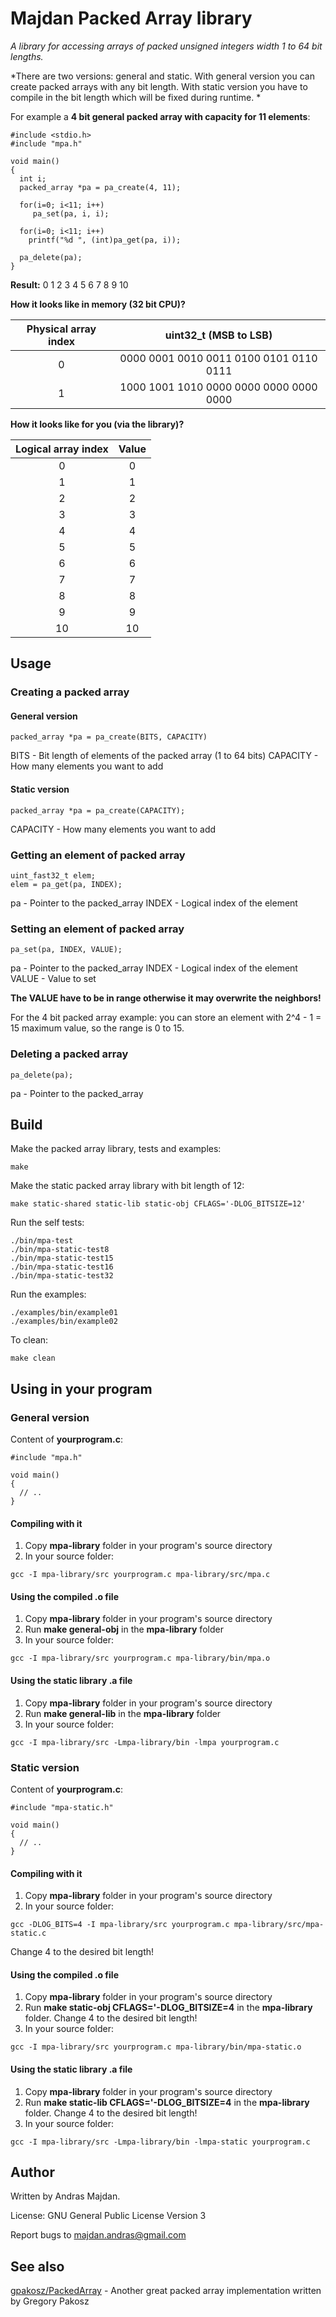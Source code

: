 # Majdan Packed Array library

*A library for accessing arrays of packed unsigned integers width 1 to 64 bit lengths.*

*There are two versions: general and static.
With general version you can create packed arrays with any bit length. With static version you have to compile in the bit length which will be fixed during runtime. *

For example a **4 bit general packed array with capacity for 11 elements**:
```
#include <stdio.h>
#include "mpa.h"

void main()
{
  int i;
  packed_array *pa = pa_create(4, 11);
  
  for(i=0; i<11; i++)
	 pa_set(pa, i, i);
 
  for(i=0; i<11; i++)
    printf("%d ", (int)pa_get(pa, i));
    
  pa_delete(pa);
}
```

**Result:**
0 1 2 3 4 5 6 7 8 9 10

**How it looks like in memory (32 bit CPU)?**

| Physical array index | uint32_t (MSB to LSB) |
|:----------------------------:|:-------------------------:|
| 0 | 0000 0001 0010 0011 0100 0101 0110 0111 |
| 1 | 1000 1001 1010 0000 0000 0000 0000 0000 |

**How it looks like for you (via the library)?**

| Logical array index | Value |
|:------------------------:|:----------:|
| 0 | 0 |
| 1 | 1 |
| 2 | 2 |
| 3 | 3 |
| 4 | 4 |
| 5 | 5 |
| 6 | 6 |
| 7 | 7 |
| 8 | 8 |
| 9 | 9 |
| 10 | 10 |

## Usage

### Creating a packed array

#### General version

```
packed_array *pa = pa_create(BITS, CAPACITY)
```
BITS - Bit length of elements of the packed array (1 to 64 bits)
CAPACITY - How many elements you want to add

#### Static version

```
packed_array *pa = pa_create(CAPACITY);
```
CAPACITY - How many elements you want to add

### Getting an element of packed array

```
uint_fast32_t elem;
elem = pa_get(pa, INDEX);
```
pa - Pointer to the packed_array
INDEX - Logical index of the element

### Setting an element of packed array

```
pa_set(pa, INDEX, VALUE);
```
pa - Pointer to the packed_array
INDEX - Logical index of the element
VALUE - Value to set

**The VALUE have to be in range otherwise it may overwrite the neighbors!**

For the 4 bit packed array example: you can store an element with 2^4 - 1 = 15  maximum value, so the range is 0 to 15.

### Deleting a packed array

```
pa_delete(pa);
```
pa - Pointer to the packed_array

## Build

Make  the packed array library, tests and examples:
```
make
```

Make the static packed array library with bit length of 12:
```
make static-shared static-lib static-obj CFLAGS='-DLOG_BITSIZE=12'
```

Run the self tests:
```
./bin/mpa-test
./bin/mpa-static-test8
./bin/mpa-static-test15
./bin/mpa-static-test16
./bin/mpa-static-test32
```

Run the examples:
```
./examples/bin/example01
./examples/bin/example02
```

To clean:
```
make clean
```

## Using in your program

### General version

Content of **yourprogram.c**:
```
#include "mpa.h"

void main()
{
  // ..
}
```

#### Compiling with it

1. Copy **mpa-library** folder in your program's source directory
2. In your source folder:
```
gcc -I mpa-library/src yourprogram.c mpa-library/src/mpa.c
```

#### Using the compiled .o file

1. Copy **mpa-library** folder in your program's source directory
2. Run **make general-obj** in the **mpa-library** folder
3. In your source folder:
```
gcc -I mpa-library/src yourprogram.c mpa-library/bin/mpa.o
```

#### Using the static library .a file

1. Copy **mpa-library** folder in your program's source directory
2. Run **make general-lib** in the **mpa-library** folder
3. In your source folder:
```
gcc -I mpa-library/src -Lmpa-library/bin -lmpa yourprogram.c
```

### Static version

Content of **yourprogram.c**:
```
#include "mpa-static.h"

void main()
{
  // ..
}
```

#### Compiling with it

1. Copy **mpa-library** folder in your program's source directory
2. In your source folder:
```
gcc -DLOG_BITS=4 -I mpa-library/src yourprogram.c mpa-library/src/mpa-static.c
```

Change 4 to the desired bit length!

#### Using the compiled .o file

1. Copy **mpa-library** folder in your program's source directory
2. Run **make static-obj CFLAGS='-DLOG_BITSIZE=4** in the **mpa-library** folder.
Change 4 to the desired bit length!
3. In your source folder:
```
gcc -I mpa-library/src yourprogram.c mpa-library/bin/mpa-static.o
```

#### Using the static library .a file

1. Copy **mpa-library** folder in your program's source directory
2. Run **make static-lib CFLAGS='-DLOG_BITSIZE=4** in the **mpa-library** folder.
Change 4 to the desired bit length!
3. In your source folder:
```
gcc -I mpa-library/src -Lmpa-library/bin -lmpa-static yourprogram.c
```

## Author

Written by Andras Majdan.

License: GNU General Public License Version 3

Report bugs to <majdan.andras@gmail.com>

## See also

[gpakosz/PackedArray](https://github.com/andmaj/bitmapdd) - Another great packed array implementation written by Gregory Pakosz
